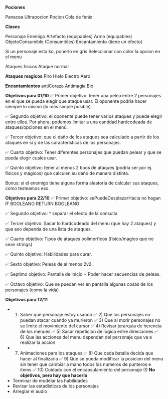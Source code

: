 **Pociones**

Panacea
Ultrapocion
Pocion
Cola de fenix

**Clases** 

Personaje
Enemigo
Artefacto (equipables)
Arma (equipables)
ObjetoConsumible (Consumibles)
Encantamiento (tiene un efecto)


Si un personaje esta ko, ponerlo en gris
Seleccionar con color la opcion en el menu

Ataques fisicos
Ataque normal

**Ataques magicos**
Piro
Hielo
Electro
Aero

**Encantamientos**
antiCoraza
Antimagia
Bio


**Objetivos para 01/10**
✅ Primer objetivo: tener una pelea entre 2 personajes en el que se pueda elegir que ataque usar. El oponente podría hacer siempre lo mismo (lo más simple posible).

✅ Segundo objetivo: el oponente puede tener varios ataques y puede elegir entre ellos.
Por ahora, podemos limitar a una cantidad hardcodeada de ataques/opciones en el menú.

✅ Tercer objetivo: que el daño de los ataques sea calculado a partir de los ataques en sí y de las características de los personajes.

✅ Cuarto objetivo: Tener diferentes personajes que puedan pelear y que se pueda elegir cuales usar.

✅ Quinto objetivo: tener al menos 2 tipos de ataques (podría ser por ej. físicos y mágicos) que calculen su daño de manera distinta.

Bonus: si el enemigo tiene alguna forma aleatoria de calcular sus ataques, como testeamos eso.

**Objetivos para 22/10**
✅ Primer objetivo: sePuedeDesplazarHacia no hagan IF BOOLEANO RETURN BOOLEANO

✅ Segundo objetivo: ^ separar el efecto de la consulta

✅ Tercer objetivo: Sacar lo hardcodeado del menu (que hay 2 ataques) y que eso dependa de una lista de ataques.

✅ Cuarto objetivo: Tipos de ataques polimorficos (fisico/magico que no sean strings)

✅ Quinto objetivo: Habilidades para curar.

✅ Sexto objetivo: Peleas de al menos 2v2.

✅ Septimo objetivo: Pantalla de inicio + Poder hacer secuencias de peleas.

✅ Octavo objetivo: Que se puedan ver en pantalla algunas cosas de los personajes (como la vida)

**Objetivos para 12/11**
- 1) Saber que personaje estoy usando
✅ 2) Que los personajes no puedan atacar cuando ya murieron
✅ 3) Que al morir personajes no se limite el movimiento del cursor
✅ 4) Revisar jerarquia de herencia de los menues
✅ 5) Sacar repeticion de logica entre direcciones
✅ 6) Que las acciones del menu dependan del personaje que va a realizar la accion
- 7) Animaciones para los ataques
✅ 8) Que cada batalla decida que hacer al finalizarla
✅ 9) Que se pueda modificar la posicion del menu sin tener que cambiar a mano todos los numeros de punteros e items
✅ 10) Cuidado con el encapsulamiento del personaje (!) 
**No objetivos, pero hay que hacerlo**
- Terminar de modelar las habilidades
- Revisar las estadísticas de los personajes
- Arreglar el audio
